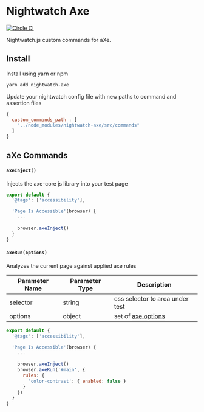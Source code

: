 # Nightwatch Axe

[![Circle CI](https://circleci.com/gh/snugbear/nightwatch-axe.svg?style=shield)](https://circleci.com/gh/snugbear/nightwatch-axe)

Nightwatch.js custom commands for aXe.

## Install

Install using yarn or npm

```bash
yarn add nightwatch-axe
```

Update your nightwatch config file with new paths to command and assertion files

```js
{
  custom_commands_path : [
    "../node_modules/nightwatch-axe/src/commands"
  ]
}
```

## aXe Commands

#### `axeInject()`

Injects the axe-core js library into your test page

```js
export default {
  '@tags': ['accessibility'],

  'Page Is Accessible'(browser) {
    ...
    
    browser.axeInject()
  }
}
```

#### `axeRun(options)`

Analyzes the current page against applied axe rules

Parameter Name | Parameter Type | Description
-------------  | -------------- | -----------
selector       | string         | css selector to area under test
options        | object         | set of [axe options](https://github.com/dequelabs/axe-core/blob/master/doc/API.md#options-parameter)

```js
export default {
  '@tags': ['accessibility'],

  'Page Is Accessible'(browser) {
    ...
    
    browser.axeInject()
    browser.axeRun('#main', {
      rules: {
        'color-contrast': { enabled: false }
      }
    })
  }
}
```
